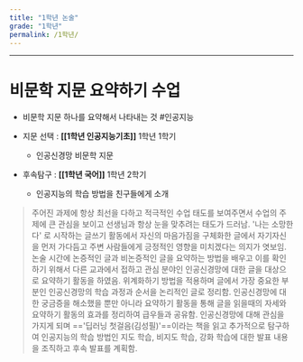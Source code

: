 ```yaml
---
title: "1학년 논술"
grade: "1학년"
permalink: /1학년/
---
```


---

# 비문학 지문 요약하기 수업

- 비문학 지문 하나를 요약해서 나타내는 것 #인공지능
- 지문 선택 : **[[1학년 인공지능기초]]** 1학년 1학기

  - 인공신경망 비문학 지문

- 후속탐구 : **[[1학년 국어]]** 1학년 2학기
  - 인공지능의 학습 방법을 친구들에게 소개

> 주어진 과제에 항상 최선을 다하고 적극적인 수업 태도를 보여주면서 수업의 주제에 큰 관심을 보이고 선생님과 항상 눈을 맞추려는 태도가 드러남. '나는 소망한다' 로 시작하는 글쓰기 활동에서 자신의 마음가짐을 구체화한 글에서 자기자신을 먼저 가다듬고 주변 사람들에게 긍정적인 영향을 미치겠다는 의지가 엿보임. 논술 시간에 논증적인 글과 비논증적인 글을 요약하는 방법을 배우고 이를 확인하기 위해서 다른 교과에서 접하고 관심 분야인 인공신경망에 대한 글을 대상으로 요약하기 활동을 하였음. 위계화하기 방법을 적용하며 글에서 가장 중요한 부분인 인공신경망의 학습 과정과 순서을 논리적인 글로 정리함. 인공신경망에 대한 궁금증을 해소했을 뿐만 아니라 요약하기 활동을 통해 글을 읽을때의 자세와 요약하기 활동의 효과를 정리하여 급우들과 공유함. 인공신경망에 대해 관심을 가지게 되며 =='딥러닝 첫걸음(김성필)'==이라는 책을 읽고 추가적으로 탐구하여 인공지능의 학습 방법인 지도 학습, 비지도 학습, 강화 학습에 대한 발표 내용을 조직하고 후속 발표를 계획함.
